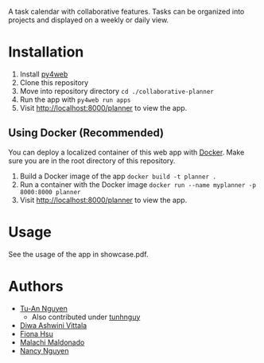A task calendar with collaborative features. Tasks can be organized into projects and displayed on a weekly or daily view.

# Installation
1. Install [py4web](https://github.com/web2py/py4web)
2. Clone this repository
3. Move into repository directory `cd ./collaborative-planner`
4. Run the app with `py4web run apps`
5. Visit [http://localhost:8000/planner](http://localhost:8000/planner) to view the app.
## Using Docker (Recommended)
You can deploy a localized container of this web app with [Docker](https://www.docker.com/).
Make sure you are in the root directory of this repository.
1. Build a Docker image of the app `docker build -t planner .`
2. Run a container with the Docker image `docker run --name myplanner -p 8000:8000 planner`
3. Visit [http://localhost:8000/planner](http://localhost:8000/planner) to view the app.

# Usage
See the usage of the app in showcase.pdf.

# Authors
* [Tu-An Nguyen](https://github.com/tu-annguyen)
    * Also contributed under [tunhnguy](https://github.com/tunhnguy)
* [Diwa Ashwini Vittala](https://github.com/diwaav)
* [Fiona Hsu](https://github.com/fionahsu51)
* [Malachi Maldonado](https://github.com/mm-maldon)
* [Nancy Nguyen](https://github.com/nannancy101)
